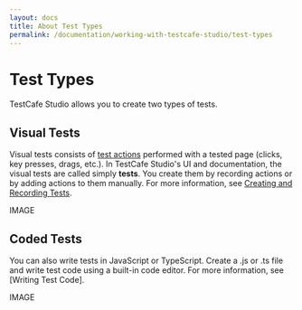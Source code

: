 ```yaml
---
layout: docs
title: About Test Types
permalink: /documentation/working-with-testcafe-studio/test-types
---
```

# Test Types

TestCafe Studio allows you to create two types of tests.

## Visual Tests

Visual tests consists of [test actions](creating-and-recording-tests.md#test-actions) performed with a tested page (clicks, key presses, drags, etc.). In TestCafe Studio's UI and documentation, the visual tests are called simply **tests**. You create them by recording actions or by adding actions to them manually. For more information, see [Creating and Recording Tests](creating-and-recording-tests.md).

IMAGE

## Coded Tests

You can also write tests in JavaScript or TypeScript. Create a .js or .ts file and write test code using a built-in code editor. For more information, see [Writing Test Code].

IMAGE